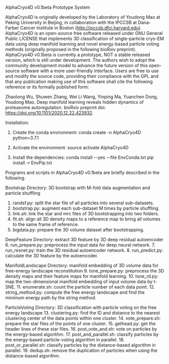 AlphaCryo4D v0.1beta Prototype System

AlphaCryo4D is originally developed by the Laboratory of Youdong Mao at Peking University in Beijing, in collaboration with the IPCCSB at Dana-Farber Cancer Institute in Boston (http://ipccsb.dfci.harvard.edu). AlphaCryo4D is an open-source free software released under GNU General Public LICENSE that implements 3D classification of single-particle cryo-EM data using deep manifold learning and novel energy-based particle voting methods (originally proposed in the following bioRxiv preprint). AlphaCryo4D v0.1beta is currently a prototype, NOT a stable released version, which is still under development. The authors wish to adopt the community development model to advance the future version of this open-source software with a more user-friendly interface. Users are free to use and modify the source code, providing their compliance with the GPL and that any publication making use of this software shall cite the following reference or its formally published form:

Zhaolong Wu, Shuwen Zhang, Wei Li Wang, Yinping Ma, Yuanchen Dong, Youdong Mao. Deep manifold learning reveals hidden dynamics of proteasome autoregulation. bioRxiv preprint doi: https://doi.org/10.1101/2020.12.22.423932.

Installation:
1. Create the conda environment:
conda create -n AlphaCryo4D python=3.7.1

2. Activate the environment:
source activate AlphaCryo4D

3. Install the dependencies:
conda install --yes --file EnvConda.txt
pip install -r EnvPip.txt


Programs and scripts in AlphaCryo4D v0.1beta are briefly described in the following.

Bootstrap Directory: 3D bootstrap with M-fold data augmentation and particle shuffling
1. randsf.py: split the star file of all particles into several sub-datasets.
2. bootstrap.py: augment each sub-dataset M times by particle shuffling.
3. link.sh: link the star and mrc files of 3D bootstrapping into two folders.
4. fit.sh: align all 3D density maps to a reference map to bring all volumes to the same frame of reference.
5. bigdata.py: prepare the 3D volume dataset after bootstrapping.

DeepFeature Directory: extract 3D feature by 3D deep residual autoencoder
6. run_prepare.py: preprocess the input data for deep neural network.
7. run_resnet.py: train the 3D residual autoencoder network.
8. run_predict.py: calculate the 3D feature by the autoencoder.

ManifoldLandscape Directory: manifold embedding of 3D volume data for free-energy landscape reconstitution
9. tsne_prepare.py: preprocess the 3D density maps and their feature maps for manifold learning.
10. tsne_rd.py: map the two-dimensional manifold embedding of input volume data by t-SNE.
11. enumerate.sh: count the particle number of each data point.
12. string_method.py: compute the free energy landscape and find the minimum energy path by the string method.

ParticleVoting Directory: 3D classification with particle voting on the free energy landscape
13. clustering.py: find the ID and distance to the nearest clustering center of the data points within one cluster.
14. vote_prepare.sh: prepare the star files of the points of one cluster.
15. gethead.py: get the header lines of these star files.
16. post_vote_and.sh: vote on particles by the energy-based algorithm.
17. post_and_parallel.sh: classify particles by the energy-based particle-voting algorithm in parallel.
18. post_or_parallel.sh: classify particles by the distance-based algorithm in parallel.
19. dedup.sh: remove the duplication of particles when using the distance-based algorithm.

